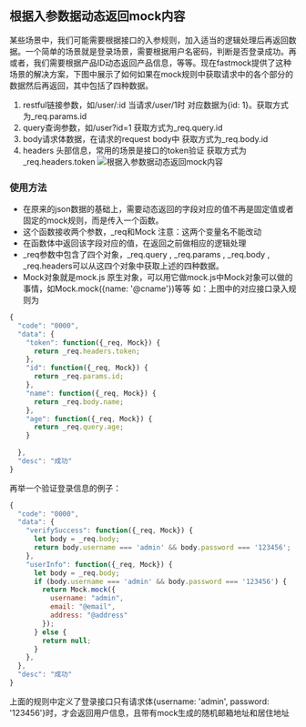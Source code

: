 ## 根据入参数据动态返回mock内容
某些场景中，我们可能需要根据接口的入参规则，加入适当的逻辑处理后再返回数据。一个简单的场景就是登录场景，需要根据用户名密码，判断是否登录成功。再或者，我们需要根据产品ID动态返回产品信息，等等。现在fastmock提供了这种场景的解决方案，下图中展示了如何如果在mock规则中获取请求中的各个部分的数据然后再返回，其中包括了四种数据。
1. restful链接参数，如/user/:id 当请求/user/1时 对应数据为{id: 1}。获取方式为_req.params.id
2. query查询参数，如/user?id=1 获取方式为_req.query.id
3. body请求体数据，在请求的request body中 获取方式为_req.body.id
4. headers 头部信息，常用的场景是接口的token验证 获取方式为_req.headers.token
![根据入参数据动态返回mock内容](http://fastmock.ufile.ucloud.com.cn/fastmock-restful.png)
### 使用方法

- 在原来的json数据的基础上，需要动态返回的字段对应的值不再是固定值或者固定的mock规则，而是传入一个函数。
- 这个函数接收两个参数，_req和Mock  注意：这两个变量名不能改动
- 在函数体中返回该字段对应的值，在返回之前做相应的逻辑处理
- _req参数中包含了四个对象，_req.query ,  _req.params ,  _req.body  ,  _req.headers可以从这四个对象中获取上述的四种数据。
- Mock对象就是mock.js 原生对象，可以用它做mock.js中Mock对象可以做的事情，如Mock.mock({name: '@cname'})等等
如：上图中的对应接口录入规则为

~~~javascript
{
  "code": "0000",
  "data": {
    "token": function({_req, Mock}) {
      return _req.headers.token;
    },
    "id": function({_req, Mock}) {
      return _req.params.id;
    },
    "name": function({_req, Mock}) {
      return _req.body.name;
    },
    "age": function({_req, Mock}) {
      return _req.query.age;
    }
    
  },
  "desc": "成功"
}
~~~

再举一个验证登录信息的例子：

~~~javascript
{
  "code": "0000",
  "data": {
    "verifySuccess": function({_req, Mock}) {
      let body = _req.body;
      return body.username === 'admin' && body.password === '123456';
    },
    "userInfo": function({_req, Mock}) {
      let body = _req.body;
      if (body.username === 'admin' && body.password === '123456') {
        return Mock.mock({
          username: "admin",
          email: "@email",
          address: "@address"
        });
      } else {
        return null;
      }
    },
  },
  "desc": "成功"
}
~~~

上面的规则中定义了登录接口只有请求体{username: 'admin', password: '123456'}时，才会返回用户信息，且带有mock生成的随机邮箱地址和居住地址
